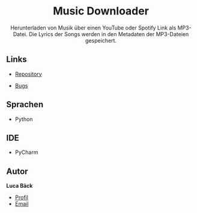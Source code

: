 <h1 align="center">Music Downloader</h1>

<p align="center">Herunterladen von Musik über einen YouTube oder Spotify Link als MP3-Datei. Die 
Lyrics der Songs werden in den Metadaten der MP3-Dateien gespeichert.</p>

## Links

- [Repository](https://github.com/luca-baeck/Music-Downloader "Music Downloader Repository")

- [Bugs](https://github.com/luca-baeck/Music-Downloader/issues "Issues Page")


## Sprachen

- Python

## IDE

- PyCharm

## Autor

**Luca Bäck**

- [Profil](https://github.com/luca-baeck "Luca Bäck")
- [Email](mailto:luca.baeck@outlook.de?subject=Hello "Hi!")
